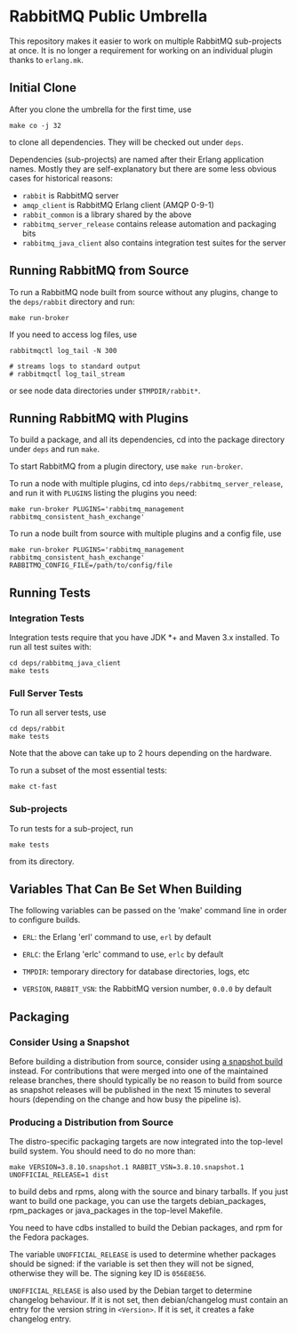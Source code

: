 # RabbitMQ Public Umbrella

This repository makes it easier to work on multiple RabbitMQ sub-projects
at once. It is no longer a requirement for working on an individual plugin
thanks to `erlang.mk`.


## Initial Clone

After you clone the umbrella for the first time, use

``` shell
make co -j 32
```

to clone all dependencies. They will be checked out under `deps`.

Dependencies (sub-projects) are named after their Erlang application
names. Mostly they are self-explanatory but there are some less obvious
cases for historical reasons:

 * `rabbit` is RabbitMQ server
 * `amqp_client` is RabbitMQ Erlang client (AMQP 0-9-1)
 * `rabbit_common` is a library shared by the above
 * `rabbitmq_server_release` contains release automation and packaging bits
 * `rabbitmq_java_client` also contains integration test suites for the server

## Running RabbitMQ from Source

To run a RabbitMQ node built from source without any plugins, change to the `deps/rabbit`
directory and run:

``` shell
make run-broker
```

If you need to access log files, use

``` shell
rabbitmqctl log_tail -N 300

# streams logs to standard output
# rabbitmqctl log_tail_stream
```

or see node data directories under `$TMPDIR/rabbit*`.



## Running RabbitMQ with Plugins

To build a package, and all its dependencies, cd into the package
directory under `deps` and run `make`.

To start RabbitMQ from a plugin directory, use `make run-broker`.

To run a node with multiple plugins, cd into `deps/rabbitmq_server_release`, and run
it with `PLUGINS` listing the plugins you need:

``` shell
make run-broker PLUGINS='rabbitmq_management rabbitmq_consistent_hash_exchange'
```

To run a node built from source with multiple plugins and a config file, use

``` shell
make run-broker PLUGINS='rabbitmq_management rabbitmq_consistent_hash_exchange' RABBITMQ_CONFIG_FILE=/path/to/config/file
```


## Running Tests

### Integration Tests

Integration tests require that you have JDK *+ and Maven 3.x installed.
To run all test suites with:

``` shell
cd deps/rabbitmq_java_client
make tests
```

### Full Server Tests

To run all server tests, use

``` shell
cd deps/rabbit
make tests
```

Note that the above can take up to 2 hours depending on the hardware.

To run a subset of the most essential tests:

``` shell
make ct-fast
```

### Sub-projects

To run tests for a sub-project, run

``` shell
make tests
```

from its directory.



## Variables That Can Be Set When Building

The following variables can be passed on the 'make' command line in
order to configure builds.

 * `ERL`: the Erlang 'erl' command to use, `erl` by default

 * `ERLC`: the Erlang 'erlc' command to use, `erlc` by default

 * `TMPDIR`: temporary directory for database directories, logs, etc

 * `VERSION`, `RABBIT_VSN`: the RabbitMQ version number, `0.0.0` by default


## Packaging

### Consider Using a Snapshot

Before building a distribution from source, consider using [a snapshot build](https://www.rabbitmq.com/snapshots.html)
instead. For contributions that were merged into one of the maintained release
branches, there should typically be no reason to build from source as snapshot
releases will be published in the next 15 minutes to several hours (depending on
the change and how busy the pipeline is).

### Producing a Distribution from Source

The distro-specific packaging targets are now integrated into the 
top-level build system. You should need to do no more than:

``` shell
make VERSION=3.8.10.snapshot.1 RABBIT_VSN=3.8.10.snapshot.1 UNOFFICIAL_RELEASE=1 dist
```

to build debs and rpms, along with the source and binary tarballs. If
you just want to build one package, you can use the targets
debian_packages, rpm_packages or java_packages in the top-level
Makefile.

You need to have cdbs installed to build the Debian packages, and rpm 
for the Fedora packages.

The variable `UNOFFICIAL_RELEASE` is used to determine whether packages 
should be signed: if the variable is set then they will not be 
signed, otherwise they will be. The signing key ID is `056E8E56`.

`UNOFFICIAL_RELEASE` is also used by the Debian target to determine 
changelog behaviour. If it is not set, then debian/changelog must 
contain an entry for the version string in `<Version>`. If it is set, 
it creates a fake changelog entry.
